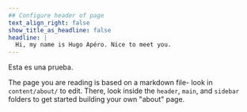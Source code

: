 ```yaml
---
## Configure header of page
text_align_right: false
show_title_as_headline: false
headline: |
  Hi, my name is Hugo Apéro. Nice to meet you.
---
```


<!-- this is a subheadline -->
Esta es una prueba.

The page you are reading is based on a markdown file- look in `content/about/` to edit. There, look inside the `header`, `main`, and `sidebar` folders to get started building your own "about" page.
